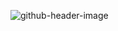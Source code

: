 ![github-header-image](https://github.com/rohanpoudel2/rohanpoudel2/assets/66029221/121b14a2-fc98-48f4-ac0e-845c48b8938c)
